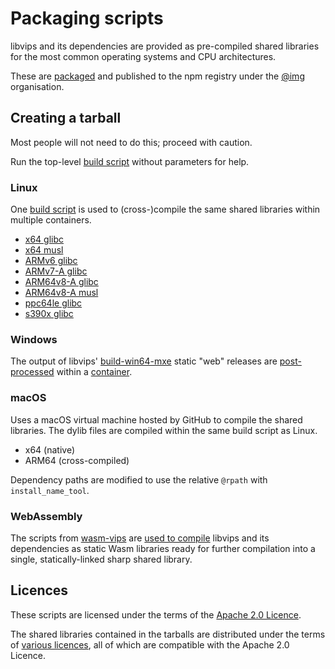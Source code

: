 # Packaging scripts

libvips and its dependencies are provided as pre-compiled shared libraries
for the most common operating systems and CPU architectures.

These are [packaged](npm) and published to the npm registry under the
[@img](https://www.npmjs.com/org/img) organisation.

## Creating a tarball

Most people will not need to do this; proceed with caution.

Run the top-level [build script](build.sh) without parameters for help.

### Linux

One [build script](build/lin.sh) is used to (cross-)compile
the same shared libraries within multiple containers.

* [x64 glibc](platforms/linux-x64/Dockerfile)
* [x64 musl](platforms/linuxmusl-x64/Dockerfile)
* [ARMv6 glibc](platforms/linux-armv6/Dockerfile)
* [ARMv7-A glibc](platforms/linux-armv7/Dockerfile)
* [ARM64v8-A glibc](platforms/linux-arm64v8/Dockerfile)
* [ARM64v8-A musl](platforms/linuxmusl-arm64v8/Dockerfile)
* [ppc64le glibc](platforms/linux-ppc64le/Dockerfile)
* [s390x glibc](platforms/linux-s390x/Dockerfile)

### Windows

The output of libvips' [build-win64-mxe](https://github.com/libvips/build-win64-mxe)
static "web" releases are [post-processed](build/win.sh) within a [container](platforms/win32/Dockerfile).

### macOS

Uses a macOS virtual machine hosted by GitHub to compile the shared libraries.
The dylib files are compiled within the same build script as Linux.

* x64 (native)
* ARM64 (cross-compiled)

Dependency paths are modified to use the relative `@rpath` with `install_name_tool`.

### WebAssembly

The scripts from [wasm-vips](https://github.com/kleisauke/wasm-vips)
are [used to compile](build/wasm.sh) libvips and its dependencies
as static Wasm libraries ready for further compilation into a single,
statically-linked sharp shared library.

## Licences

These scripts are licensed under the terms of the [Apache 2.0 Licence](LICENSE).

The shared libraries contained in the tarballs are distributed under
the terms of [various licences](THIRD-PARTY-NOTICES.md), all of which
are compatible with the Apache 2.0 Licence.
